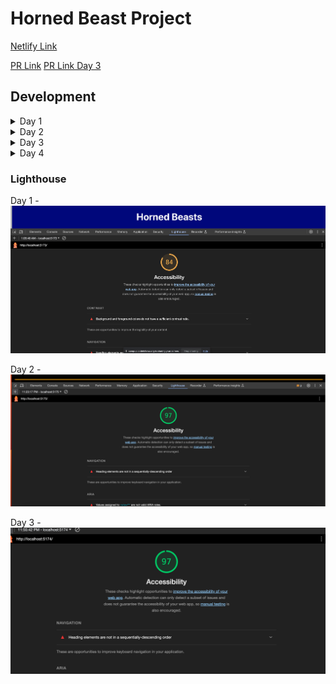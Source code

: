 # Horned Beast Project

[Netlify Link](https://luxury-marzipan-b33aff.netlify.app/)

[PR Link](https://github.com/StepheeGee/Gallery-of-Horns/pull/1)
[PR Link Day 3](https://github.com/StepheeGee/Gallery-of-Horns/pull/3)

## Development
<details>
<summary>Day 1</summary>

### Component Structure

11.27.23
</details>


<details>
<summary>Day 2</summary>

### React State and Props

11.28.23


#### Number and Name of feature:

* Feature #1: Display Images
* Feature #2: Allow Users to Favorite Individual Beasts
* Feature #3: Bootstrap

#### Estimate of time needed to complete: 

* Feature #1: 90 min
* Feature #2: 90 min
* Feature #3: 120 min

#### Start time:

* Feature #1: 6:30pm 
* Feature #2: 7:15pm
* Feature #3: 9:30pm

#### Finish time:

* Feature #1: 7:15pm
* Feature #2: 9:30pm
* Feature #3: 11:40pm

#### Actual time needed to complete:

* Feature #1: 45 min
* Feature #2: 2hrs 15min
* Feature #3: 2hrs 10min

#### Comments:
If we can't change the html file, then how do we change the main part of our page. I want to increase the margin (left and right) on the main section but not on the body - which includes the header and footer. But there isn't a main element in the index.html file.

I finally got my relative file paths correct. So my files are importing correctly. I was too afraid to try modules.css, because I didn't want to completely break my app again. So I updated the css in index which is global. I would've preferred to add css to the components. For instance, since all my cards are styled the same, that could've been a hornedbeast module.css. 

I also have an error in one of my functions that I can't figure out. In my hornedbeast.jsx file, I have a hornedbeast function. The parameters of the function have squiggly lines and the error states that those parameters are missing in prop validation. But I don't know how to do that. I know that I need those parameters in that function, but I don't know how to make the error message go away. 


How long you spent working on this assignment? 5 hrs


</details>

<details>
<summary>Day 3</summary>

### Passing Functions in Props

11.29.23

#### Number and Name of feature: 

Feature #1: Display a Modal


#### Estimate of time needed to complete: 
2 hours

#### Start time:
 7:00pm

#### Finish time:
11:56pm

#### Actual time needed to complete:
A lot

A question within the context of this lab assignment.

This is not coming together for me for some reason. I'm struggling to understand the difference between useState and this.State. I get that modal is a functional component, so does that mean it gets an exception and is allowed to control state? Because I didn't borrow state from somewhere else for the selected beast file. I used use state and let it manage the functionality for the modal. 

An observation about the lab assignment, or related ‘Ah-hah!’ moment. 

Didn't happen tonight. I couldn't even change the background on my modal. 

How long you spent working on this assignment.

5 hours.

</details>

<details>
<summary>Day 4</summary>
</details>

### Lighthouse
Day 1 -
![Lighthouse](Lighthouse.png)

Day 2 -
![Lighthouse](Lighthouse2.png)

Day 3 -
![Lighthouse](Lighthouse3.png)